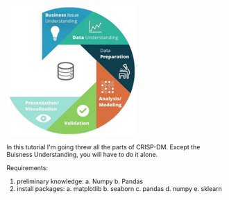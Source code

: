 <img alt='CRISP-DM' src="https://github.com/lanyado/ML/raw/master/Other%20useful%20stuff/CRISP-DM.jpg" data-canonical-src="https://github.com/lanyado/ML/raw/master/Other%20useful%20stuff/CRISP-DM.jpg" width="300" height="300" />

In this tutorial I'm going threw all the parts of CRISP-DM.
Except the Buisness Understanding, you will have to do it alone.


Requirements:
1. preliminary knowledge:
	a. Numpy
	b. Pandas
2. install packages:
	a. matplotlib
	b. seaborn
	c. pandas
	d. numpy
	e. sklearn
